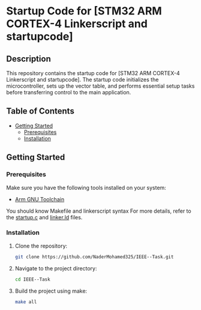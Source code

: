 # Startup Code for [STM32 ARM CORTEX-4 Linkerscript and startupcode]

## Description

This repository contains the startup code for [STM32 ARM CORTEX-4 Linkerscript and startupcode]. The startup code initializes the microcontroller, sets up the vector table, and performs essential setup tasks before transferring control to the main application.

## Table of Contents

- [Getting Started](#getting-started)
  - [Prerequisites](#prerequisites)
  - [Installation](#installation)



## Getting Started

### Prerequisites

Make sure you have the following tools installed on your system:

- [Arm GNU Toolchain](https://developer.arm.com/tools-and-software/open-source-software/developer-tools/gnu-toolchain/gnu-rm)


You should know Makefile and linkerscript syntax
For more details, refer to the [startup.c](https://github.com/NaderMohamed325/IEEE--Task/blob/main/Stm32/startup.c) and [linker.ld](https://github.com/NaderMohamed325/IEEE--Task/blob/main/Stm32/linker.ld) files.

### Installation
1. Clone the repository:

    ```bash
    git clone https://github.com/NaderMohamed325/IEEE--Task.git
    ```

2. Navigate to the project directory:

    ```bash
    cd IEEE--Task
    ```

3. Build the project using make:

    ```bash
    make all
    ```



